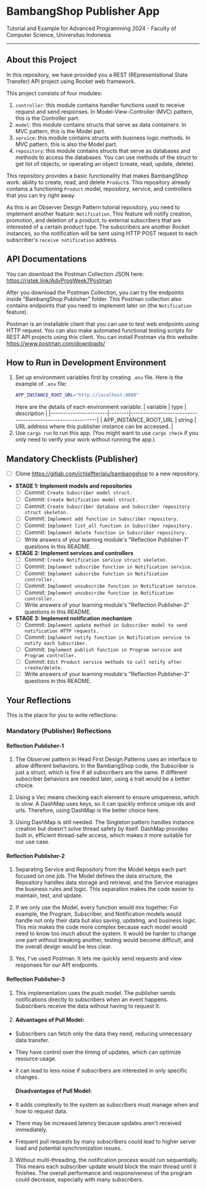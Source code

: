 # BambangShop Publisher App
Tutorial and Example for Advanced Programming 2024 - Faculty of Computer Science, Universitas Indonesia

---

## About this Project
In this repository, we have provided you a REST (REpresentational State Transfer) API project using Rocket web framework.

This project consists of four modules:
1.  `controller`: this module contains handler functions used to receive request and send responses.
    In Model-View-Controller (MVC) pattern, this is the Controller part.
2.  `model`: this module contains structs that serve as data containers.
    In MVC pattern, this is the Model part.
3.  `service`: this module contains structs with business logic methods.
    In MVC pattern, this is also the Model part.
4.  `repository`: this module contains structs that serve as databases and methods to access the databases.
    You can use methods of the struct to get list of objects, or operating an object (create, read, update, delete).

This repository provides a basic functionality that makes BambangShop work: ability to create, read, and delete `Product`s.
This repository already contains a functioning `Product` model, repository, service, and controllers that you can try right away.

As this is an Observer Design Pattern tutorial repository, you need to implement another feature: `Notification`.
This feature will notify creation, promotion, and deletion of a product, to external subscribers that are interested of a certain product type.
The subscribers are another Rocket instances, so the notification will be sent using HTTP POST request to each subscriber's `receive notification` address.

## API Documentations

You can download the Postman Collection JSON here: https://ristek.link/AdvProgWeek7Postman

After you download the Postman Collection, you can try the endpoints inside "BambangShop Publisher" folder.
This Postman collection also contains endpoints that you need to implement later on (the `Notification` feature).

Postman is an installable client that you can use to test web endpoints using HTTP request.
You can also make automated functional testing scripts for REST API projects using this client.
You can install Postman via this website: https://www.postman.com/downloads/

## How to Run in Development Environment
1.  Set up environment variables first by creating `.env` file.
    Here is the example of `.env` file:
    ```bash
    APP_INSTANCE_ROOT_URL="http://localhost:8000"
    ```
    Here are the details of each environment variable:
    | variable              | type   | description                                                |
    |-----------------------|--------|------------------------------------------------------------|
    | APP_INSTANCE_ROOT_URL | string | URL address where this publisher instance can be accessed. |
2.  Use `cargo run` to run this app.
    (You might want to use `cargo check` if you only need to verify your work without running the app.)

## Mandatory Checklists (Publisher)
-   [ ] Clone https://gitlab.com/ichlaffterlalu/bambangshop to a new repository.
-   **STAGE 1: Implement models and repositories**
    -   [ ] Commit: `Create Subscriber model struct.`
    -   [ ] Commit: `Create Notification model struct.`
    -   [ ] Commit: `Create Subscriber database and Subscriber repository struct skeleton.`
    -   [ ] Commit: `Implement add function in Subscriber repository.`
    -   [ ] Commit: `Implement list_all function in Subscriber repository.`
    -   [ ] Commit: `Implement delete function in Subscriber repository.`
    -   [ ] Write answers of your learning module's "Reflection Publisher-1" questions in this README.
-   **STAGE 2: Implement services and controllers**
    -   [ ] Commit: `Create Notification service struct skeleton.`
    -   [ ] Commit: `Implement subscribe function in Notification service.`
    -   [ ] Commit: `Implement subscribe function in Notification controller.`
    -   [ ] Commit: `Implement unsubscribe function in Notification service.`
    -   [ ] Commit: `Implement unsubscribe function in Notification controller.`
    -   [ ] Write answers of your learning module's "Reflection Publisher-2" questions in this README.
-   **STAGE 3: Implement notification mechanism**
    -   [ ] Commit: `Implement update method in Subscriber model to send notification HTTP requests.`
    -   [ ] Commit: `Implement notify function in Notification service to notify each Subscriber.`
    -   [ ] Commit: `Implement publish function in Program service and Program controller.`
    -   [ ] Commit: `Edit Product service methods to call notify after create/delete.`
    -   [ ] Write answers of your learning module's "Reflection Publisher-3" questions in this README.

## Your Reflections
This is the place for you to write reflections:

### Mandatory (Publisher) Reflections

#### Reflection Publisher-1

1. The Observer pattern in Head First Design Patterns uses an interface to allow different behaviors. In the BambangShop code, the Subscriber is just a struct, which is fine if all subscribers are the same. If different subscriber behaviors are needed later, using a trait would be a better choice.

2. Using a Vec means checking each element to ensure uniqueness, which is slow. A DashMap uses keys, so it can quickly enforce unique ids and urls. Therefore, using DashMap is the better choice here.

3. Using DashMap is still needed. The Singleton pattern handles instance creation but doesn't solve thread safety by itself. DashMap provides built in, efficient thread-safe access, which makes it more suitable for our use case.

#### Reflection Publisher-2

1. Separating Service and Repository from the Model keeps each part focused on one job. The Model defines the data structure, the Repository handles data storage and retrieval, and the Service manages the business rules and logic. This separation makes the code easier to maintain, test, and update.

2. If we only use the Model, every function would mix together. For example, the Program, Subscriber, and Notification models would handle not only their data but also saving, updating, and business logic. This mix makes the code more complex because each model would need to know too much about the system. It would be harder to change one part without breaking another, testing would become difficult, and the overall design would be less clear.

3. Yes, I've used Postman. It lets me quickly send requests and view responses for our API endpoints. 

#### Reflection Publisher-3
1. This implementation uses the push model. The publisher sends notifications directly to subscribers when an event happens. Subscribers receive the data without having to request it.

2. #### Advantages of Pull Model:

- Subscribers can fetch only the data they need, reducing unnecessary data transfer.

- They have control over the timing of updates, which can optimize resource usage.

- It can lead to less noise if subscribers are interested in only specific changes.

    #### Disadvantages of Pull Model:

- It adds complexity to the system as subscribers must manage when and how to request data.

- There may be increased latency because updates aren't received immediately.

- Frequent pull requests by many subscribers could lead to higher server load and potential synchronization issues.

3. Without multi-threading, the notification process would run sequentially. This means each subscriber update would block the main thread until it finishes. The overall performance and responsiveness of the program could decrease, especially with many subscribers.
